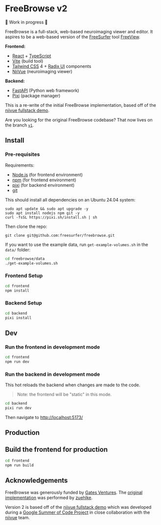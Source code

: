 # FreeBrowse v2

🚧 Work in progress 🚧

FreeBrowse is a full-stack, web-based neuroimaging viewer and editor.  It
aspires to be a web-based version of the
[FreeSurfer](surfer.nmr.mgh.harvard.edu) tool
[FreeView](surfer.nmr.mgh.harvard.edu/fswiki/FreeviewGuide).

**Frontend:**
- [React](https://react.dev) + [TypeScript](https://www.typescriptlang.org)
- [Vite](https://vite.dev) (build tool)
- [Tailwind CSS](https://tailwindcss.com) 4 + [Radix UI](https://www.radix-ui.com) components
- [NiiVue](https://github.com/niivue/niivue) (neuroimaging viewer)

**Backend:**
- [FastAPI](https://fastapi.tiangolo.com) (Python web framework)
- [Pixi](https://pixi.sh) (package manager)

This is a re-write of the initial FreeBrowse implementation, based off of the
[niivue fullstack demo](https://github.com/niivue/fullstack-niivue-demo/).

Are you looking for the original FreeBrowse codebase?  That now lives on the
branch [`v1`](https://github.com/freesurfer/freebrowse/tree/v1).

## Install

### Pre-requisites

Requirements:
- [Node.js](https://nodejs.org) (for frontend environment)
- [npm](https://www.npmjs.com) (for frontend environment)
- [pixi](https://pixi.sh) (for backend environment)
- [git](https://git-scm.com/)

This should install all dependencies on an Ubuntu 24.04 system:

```
sudo apt update && sudo apt upgrade -y
sudo apt install nodejs npm git -y
curl -fsSL https://pixi.sh/install.sh | sh
```

Then clone the repo:

```
git clone git@github.com:freesurfer/freebrowse.git
```

If you want to use the example data, run `get-example-volumes.sh` in the `data/` folder:

```bash
cd freebrowse/data
./get-example-volumes.sh
```

### Frontend Setup

```bash
cd frontend
npm install
```

### Backend Setup

```bash
cd backend
pixi install
```

## Dev

### Run the frontend in development mode

```bash
cd frontend
npm run dev
```

### Run the backend in development mode

This hot reloads the backend when changes are made to the code.

> Note: the frontend will be "static" in this mode.

```bash
cd backend
pixi run dev
```

Then navigate to [http://localhost:5173/](http://localhost:5173/)

## Production

## Build the frontend for production

```bash
cd frontend
npm run build
```

## Acknowledgements

FreeBrowse was generously funded by
[Gates Ventures](https://en.wikipedia.org/wiki/Gates_Ventures).  The [original
implementation](https://github.com/freesurfer/freebrowse/tree/v1) was performed
by [zuehlke](https://www.zuehlke.com).

Version 2 is based off of the
[niivue fullstack demo](https://github.com/niivue/fullstack-niivue-demo/) which
was developed during a
[Google Summer of Code Project](https://summerofcode.withgoogle.com/programs/2025/projects/h9cDmi0E)
in close collaboration with the [niivue](https://niivue.com) team.
